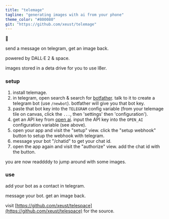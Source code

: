 ```yaml
---
title: "telemage"
tagline: "generating images with ai from your phone"
theme_color: "#800080"
git: "https://github.com/xeust/telemage"
---
```


👅

send a message on telegram, get an image back. 

powered by DALL·E 2 & space.

images stored in a deta drive for you to use l8er.

### setup

1. install telemage.
2. in telegram, open search & search for [botfather](https://t.me/botfather). talk to it to create a telegram bot (use `/newbot`). botfather will give you that bot key.
3. paste that bot key into the `TELEGRAM` config variable (from your telemage tile on canvas, click the `...`, then 'settings' then 'configuration').
4. get an API key from [open ai](https://beta.openai.com/account/api-keys). input the API key into the `OPEN_AI` configuration variable (see above).
5. open your app and visit the "setup" view. click the "setup webhook" button to setup the webhook  with telegram.
6. message your bot "/chatid" to get your chat id.
7. open the app again and visit the "authorize" view. add the chat id with the button.

you are now readdddy to jump around with some images.

### use

add your bot as a contact in telegram. 

message your bot. get an image back.

visit [https://github.com/xeust/telespace](https://github.com/xeust/telespace) for the source.